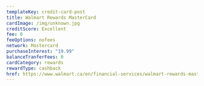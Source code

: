 ```yaml
---
templateKey: credit-card-post
title: Walmart Rewards MasterCard
cardImage: /img/unknown.jpg
creditScore: Excellent
fee: 0
feeOptions: nofees
network: Mastercard
purchaseInterest: "19.99"
balanceTranferFees: 0
cardCategory: rewards
rewardType: cashback
href: https://www.walmart.ca/en/financial-services/walmart-rewards-mastercard
---
```

